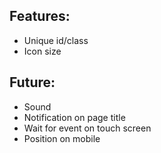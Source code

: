 ## Features:
- Unique id/class
- Icon size

## Future:
- Sound
- Notification on page title
- Wait for event on touch screen
- Position on mobile